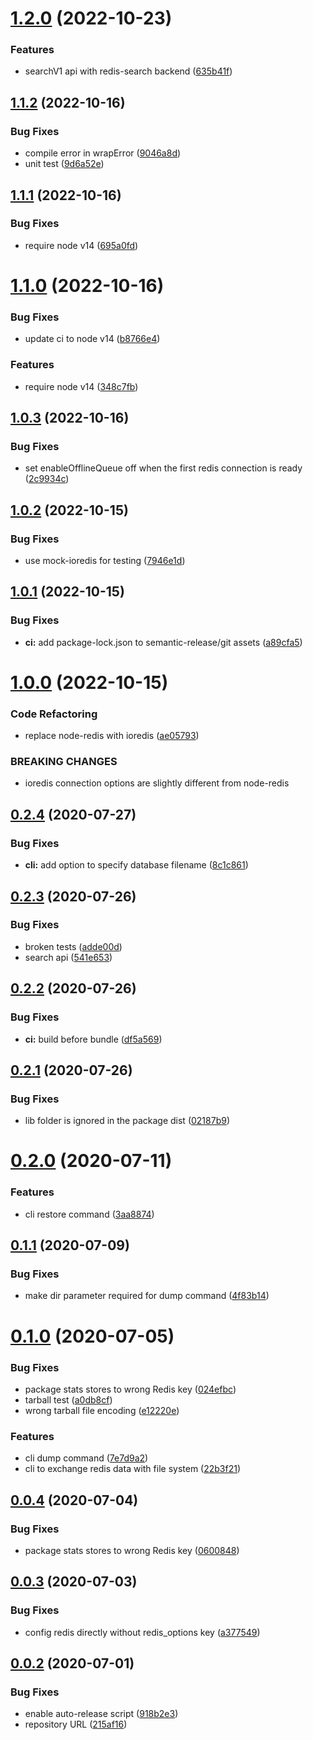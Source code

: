 # [1.2.0](https://github.com/openupm/verdaccio-redis-storage/compare/1.1.2...1.2.0) (2022-10-23)


### Features

* searchV1 api with redis-search backend ([635b41f](https://github.com/openupm/verdaccio-redis-storage/commit/635b41fcfa258111b1f3e98527f9e9188c92d823))

## [1.1.2](https://github.com/openupm/verdaccio-redis-storage/compare/1.1.1...1.1.2) (2022-10-16)


### Bug Fixes

* compile error in wrapError ([9046a8d](https://github.com/openupm/verdaccio-redis-storage/commit/9046a8db7706db25f09ee428fec3ee09b6b2aafa))
* unit test ([9d6a52e](https://github.com/openupm/verdaccio-redis-storage/commit/9d6a52e46bc33402e1624700fa0b85cbe0b4acdc))

## [1.1.1](https://github.com/openupm/verdaccio-redis-storage/compare/1.1.0...1.1.1) (2022-10-16)


### Bug Fixes

* require node v14 ([695a0fd](https://github.com/openupm/verdaccio-redis-storage/commit/695a0fd1ff02850c74fd97f039f1414cb994cd4e))

# [1.1.0](https://github.com/openupm/verdaccio-redis-storage/compare/1.0.3...1.1.0) (2022-10-16)


### Bug Fixes

* update ci to node v14 ([b8766e4](https://github.com/openupm/verdaccio-redis-storage/commit/b8766e460377fe7ca0fe19ef51ecded4fd2b4db0))


### Features

* require node v14 ([348c7fb](https://github.com/openupm/verdaccio-redis-storage/commit/348c7fb5eb8c1d228f28436561329788a3cff2d7))

## [1.0.3](https://github.com/openupm/verdaccio-redis-storage/compare/1.0.2...1.0.3) (2022-10-16)


### Bug Fixes

* set enableOfflineQueue off when the first redis connection is ready ([2c9934c](https://github.com/openupm/verdaccio-redis-storage/commit/2c9934c59315f78071c5b4fd0750fb9d0e9d28b6))

## [1.0.2](https://github.com/openupm/verdaccio-redis-storage/compare/1.0.1...1.0.2) (2022-10-15)


### Bug Fixes

* use mock-ioredis for testing ([7946e1d](https://github.com/openupm/verdaccio-redis-storage/commit/7946e1d22edc08b2c147cc6828568c44b7f40882))

## [1.0.1](https://github.com/openupm/verdaccio-redis-storage/compare/1.0.0...1.0.1) (2022-10-15)


### Bug Fixes

* **ci:** add package-lock.json to semantic-release/git assets ([a89cfa5](https://github.com/openupm/verdaccio-redis-storage/commit/a89cfa598ce9703651c58b7418322dfc2d3d2390))

# [1.0.0](https://github.com/openupm/verdaccio-redis-storage/compare/0.2.4...1.0.0) (2022-10-15)


### Code Refactoring

* replace node-redis with ioredis ([ae05793](https://github.com/openupm/verdaccio-redis-storage/commit/ae0579304b4f09c7a2762aebffd9d1089ae49fb9))


### BREAKING CHANGES

* ioredis connection options are slightly different from node-redis

## [0.2.4](https://github.com/openupm/verdaccio-redis-storage/compare/0.2.3...0.2.4) (2020-07-27)


### Bug Fixes

* **cli:** add option to specify database filename ([8c1c861](https://github.com/openupm/verdaccio-redis-storage/commit/8c1c861169680f1ca26d1d3efc506acfa62f5852))

## [0.2.3](https://github.com/openupm/verdaccio-redis-storage/compare/0.2.2...0.2.3) (2020-07-26)


### Bug Fixes

* broken tests ([adde00d](https://github.com/openupm/verdaccio-redis-storage/commit/adde00d177d90f06e507424c3af15dffab0fc546))
* search api ([541e653](https://github.com/openupm/verdaccio-redis-storage/commit/541e6534ccac7611650d679d9354efda604c0130))

## [0.2.2](https://github.com/openupm/verdaccio-redis-storage/compare/0.2.1...0.2.2) (2020-07-26)


### Bug Fixes

* **ci:** build before bundle ([df5a569](https://github.com/openupm/verdaccio-redis-storage/commit/df5a569c2f77fb5c2d3bf0a6c16a31000b9b2966))

## [0.2.1](https://github.com/openupm/verdaccio-redis-storage/compare/0.2.0...0.2.1) (2020-07-26)


### Bug Fixes

* lib folder is ignored in the package dist ([02187b9](https://github.com/openupm/verdaccio-redis-storage/commit/02187b9a3f6543e0550532c2aa96dca94ca39b8d))

# [0.2.0](https://github.com/openupm/verdaccio-redis-storage/compare/0.1.1...0.2.0) (2020-07-11)


### Features

* cli restore command ([3aa8874](https://github.com/openupm/verdaccio-redis-storage/commit/3aa8874873a8481e0b17ede4b4714c56829fdb91))

## [0.1.1](https://github.com/openupm/verdaccio-redis-storage/compare/0.1.0...0.1.1) (2020-07-09)


### Bug Fixes

* make dir parameter required for dump command ([4f83b14](https://github.com/openupm/verdaccio-redis-storage/commit/4f83b1484ca6d5fd24e76a2c34009883163bea7f))

# [0.1.0](https://github.com/openupm/verdaccio-redis-storage/compare/0.0.4...0.1.0) (2020-07-05)


### Bug Fixes

* package stats stores to wrong Redis key ([024efbc](https://github.com/openupm/verdaccio-redis-storage/commit/024efbc5cd325c42f69621300761335273c25cd9))
* tarball test ([a0db8cf](https://github.com/openupm/verdaccio-redis-storage/commit/a0db8cfdc727f050d49ccabbbd2b4df06d37208d))
* wrong tarball file encoding ([e12220e](https://github.com/openupm/verdaccio-redis-storage/commit/e12220e76c9446cbfae1727e6706f1d334b9f16b))


### Features

* cli dump command ([7e7d9a2](https://github.com/openupm/verdaccio-redis-storage/commit/7e7d9a2db637a8f603f57571f6f57612d16e8da6))
* cli to exchange redis data with file system ([22b3f21](https://github.com/openupm/verdaccio-redis-storage/commit/22b3f21f82d37a63ebe184895c202f03973ef758))

## [0.0.4](https://github.com/openupm/verdaccio-redis-storage/compare/0.0.3...0.0.4) (2020-07-04)


### Bug Fixes

* package stats stores to wrong Redis key ([0600848](https://github.com/openupm/verdaccio-redis-storage/commit/06008480e1194f272bf4b9805e16bf626ff4edb7))

## [0.0.3](https://github.com/openupm/verdaccio-redis-storage/compare/0.0.2...0.0.3) (2020-07-03)


### Bug Fixes

* config redis directly without redis_options key ([a377549](https://github.com/openupm/verdaccio-redis-storage/commit/a37754987b1e0c8ce257ede606075dc987fef45c))

## [0.0.2](https://github.com/openupm/verdaccio-redis-storage/compare/0.0.1...0.0.2) (2020-07-01)


### Bug Fixes

* enable auto-release script ([918b2e3](https://github.com/openupm/verdaccio-redis-storage/commit/918b2e39c8f5415aa6d8802b61df7c525e256c7a))
* repository URL ([215af16](https://github.com/openupm/verdaccio-redis-storage/commit/215af169d60fd894106f3ae6e7c085c87bb9eb12))

